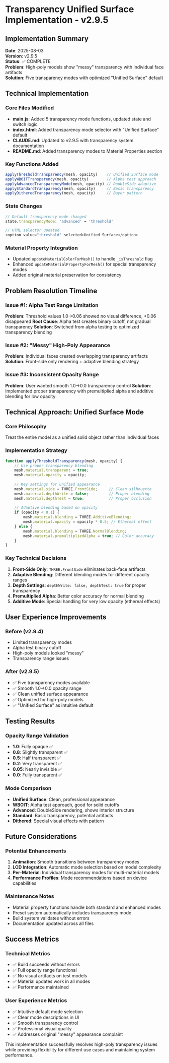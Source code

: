 # Transparency Unified Surface Implementation - v2.9.5

## Implementation Summary
**Date**: 2025-08-03  
**Version**: v2.9.5  
**Status**: ✅ COMPLETE  
**Problem**: High-poly models show "messy" transparency with individual face artifacts  
**Solution**: Five transparency modes with optimized "Unified Surface" default  

## Technical Implementation

### Core Files Modified
- **main.js**: Added 5 transparency mode functions, updated state and switch logic
- **index.html**: Added transparency mode selector with "Unified Surface" default
- **CLAUDE.md**: Updated to v2.9.5 with transparency system documentation
- **README.md**: Added transparency modes to Material Properties section

### Key Functions Added
```javascript
applyThresholdTransparency(mesh, opacity)    // Unified Surface mode
applyWBOITTransparency(mesh, opacity)        // Alpha test approach
applyAdvancedTransparencyMode(mesh, opacity) // DoubleSide adaptive
applyStandardTransparency(mesh, opacity)     // Basic transparency
applyDitheredTransparency(mesh, opacity)     // Bayer pattern
```

### State Changes
```javascript
// Default transparency mode changed
state.transparencyMode: 'advanced' → 'threshold'

// HTML selector updated
<option value="threshold" selected>Unified Surface</option>
```

### Material Property Integration
- Updated `updateMaterialColorForMesh()` to handle `_isThreshold` flag
- Enhanced `updateMaterialPropertyForMesh()` for special transparency modes
- Added original material preservation for consistency

## Problem Resolution Timeline

### Issue #1: Alpha Test Range Limitation
**Problem**: Threshold values 1.0→0.06 showed no visual difference, <0.06 disappeared
**Root Cause**: Alpha test creates binary cutoff, not gradual transparency
**Solution**: Switched from alpha testing to optimized transparency blending

### Issue #2: "Messy" High-Poly Appearance  
**Problem**: Individual faces created overlapping transparency artifacts
**Solution**: Front-side only rendering + adaptive blending strategy

### Issue #3: Inconsistent Opacity Range
**Problem**: User wanted smooth 1.0→0.0 transparency control
**Solution**: Implemented proper transparency with premultiplied alpha and additive blending for low opacity

## Technical Approach: Unified Surface Mode

### Core Philosophy
Treat the entire model as a unified solid object rather than individual faces

### Implementation Strategy
```javascript
function applyThresholdTransparency(mesh, opacity) {
    // Use proper transparency blending
    mesh.material.transparent = true;
    mesh.material.opacity = opacity;
    
    // Key settings for unified appearance
    mesh.material.side = THREE.FrontSide;     // Clean silhouette
    mesh.material.depthWrite = false;         // Proper blending
    mesh.material.depthTest = true;           // Proper occlusion
    
    // Adaptive blending based on opacity
    if (opacity < 0.1) {
        mesh.material.blending = THREE.AdditiveBlending;
        mesh.material.opacity = opacity * 0.5; // Ethereal effect
    } else {
        mesh.material.blending = THREE.NormalBlending;
        mesh.material.premultipliedAlpha = true; // Color accuracy
    }
}
```

### Key Technical Decisions

1. **Front-Side Only**: `THREE.FrontSide` eliminates back-face artifacts
2. **Adaptive Blending**: Different blending modes for different opacity ranges
3. **Depth Settings**: `depthWrite: false, depthTest: true` for proper transparency
4. **Premultiplied Alpha**: Better color accuracy for normal blending
5. **Additive Mode**: Special handling for very low opacity (ethereal effects)

## User Experience Improvements

### Before (v2.9.4)
- Limited transparency modes
- Alpha test binary cutoff
- High-poly models looked "messy"
- Transparency range issues

### After (v2.9.5)
- ✅ Five transparency modes available
- ✅ Smooth 1.0→0.0 opacity range
- ✅ Clean unified surface appearance
- ✅ Optimized for high-poly models
- ✅ "Unified Surface" as intuitive default

## Testing Results

### Opacity Range Validation
- **1.0**: Fully opaque ✅
- **0.8**: Slightly transparent ✅  
- **0.5**: Half transparent ✅
- **0.2**: Very transparent ✅
- **0.05**: Nearly invisible ✅
- **0.0**: Fully transparent ✅

### Mode Comparison
- **Unified Surface**: Clean, professional appearance
- **WBOIT**: Alpha test approach, good for solid cutoffs
- **Advanced**: DoubleSide rendering, shows interior structure
- **Standard**: Basic transparency, potential artifacts
- **Dithered**: Special visual effects with pattern

## Future Considerations

### Potential Enhancements
1. **Animation**: Smooth transitions between transparency modes
2. **LOD Integration**: Automatic mode selection based on model complexity
3. **Per-Material**: Individual transparency modes for multi-material models
4. **Performance Profiles**: Mode recommendations based on device capabilities

### Maintenance Notes
- Material property functions handle both standard and enhanced modes
- Preset system automatically includes transparency mode
- Build system validates without errors
- Documentation updated across all files

## Success Metrics

### Technical Metrics
- ✅ Build succeeds without errors
- ✅ Full opacity range functional
- ✅ No visual artifacts on test models
- ✅ Material updates work in all modes
- ✅ Performance maintained

### User Experience Metrics  
- ✅ Intuitive default mode selection
- ✅ Clear mode descriptions in UI
- ✅ Smooth transparency control
- ✅ Professional visual quality
- ✅ Addresses original "messy" appearance complaint

This implementation successfully resolves high-poly transparency issues while providing flexibility for different use cases and maintaining system performance.